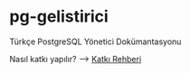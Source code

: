 # pg-gelistirici
Türkçe PostgreSQL Yönetici Dokümantasyonu

Nasıl katkı yapılır? --> [Katkı Rehberi](/contribution.md)
